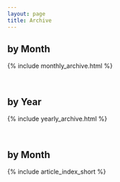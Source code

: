 ```yaml
---
layout: page
title: Archive
---
```

## by Month
{% include monthly_archive.html %}

<br/>

## by Year
{% include yearly_archive.html %}

<br/>

## by Month
{% include article_index_short %}



